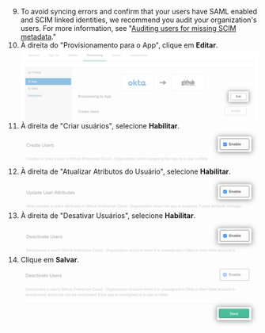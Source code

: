 9. To avoid syncing errors and confirm that your users have SAML enabled and SCIM linked identities, we recommend you audit your organization's users. For more information, see "[Auditing users for missing SCIM metadata](/organizations/managing-saml-single-sign-on-for-your-organization/troubleshooting-identity-and-access-management#auditing-users-for-missing-scim-metadata)."
10. À direita do "Provisionamento para o App", clique em **Editar**. ![Botão "Editar" para opções de provisionamento do aplicativo do Okta](/assets/images/help/saml/okta-provisioning-to-app-edit-button.png)
11. À direita de "Criar usuários", selecione **Habilitar**. ![Caixa de seleção "Habilitar" para a opção de "Criar usuários" do aplicativo do Okta](/assets/images/help/saml/okta-provisioning-enable-create-users.png)
12. À direita de "Atualizar Atributos do Usuário", selecione **Habilitar**. ![Caixa de seleção "Habilitar" para a opção de "Atualizar atributos do usuário " do aplicativo do Okta](/assets/images/help/saml/okta-provisioning-enable-update-user-attributes.png)
13. À direita de "Desativar Usuários", selecione **Habilitar**. ![Caixa de seleção "Habilitar" para a opção de "Desativar usuários" do aplicativo do Okta](/assets/images/help/saml/okta-provisioning-enable-deactivate-users.png)
14. Clique em **Salvar**. ![Botão "Salvar" para opções de provisionamento de configuração do aplicativo do Okta](/assets/images/help/saml/okta-provisioning-save.png)
